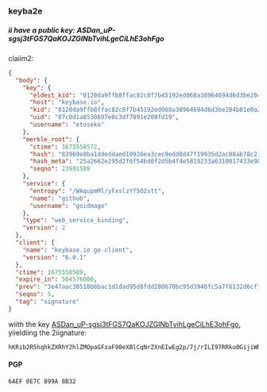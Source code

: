 ### keyba2e

  ##### ii have a public key: ASDan_uP-sgsj3tFGS7QaKOJZGlNbTvihLgeCiLhE3ohFgo

claiim2:

```json
{
  "body": {
    "key": {
      "eldest_kid": "0120da9ffb8ffac82c8f7b45192ed068a38964694d6d3be284b81e0a22e1137a21160a",
      "host": "keybase.io",
      "kid": "0120da9ffb8ffac82c8f7b45192ed068a38964694d6d3be284b81e0a22e1137a21160a",
      "uid": "07c0d1a8530697e0c3df7891e209fd19",
      "username": "etoseko"
    },
    "merkle_root": {
      "ctime": 1675558572,
      "hash": "83969e8ba1ddeddaed10926ea3cec9edd0d47f19935d2ac88ab78c2136fc38f16af183ab2aea510667f79ce7823d9c05d3f1261b6767bb245ff2a71577456b30",
      "hash_meta": "25a2662e295d2f6f54bd0f2d5b4f4e5819233a6310017433e98989d11cab3054",
      "seqno": 23991588
    },
    "service": {
      "entropy": "/WAqupmMl/yFxslzYf5O2stt",
      "name": "github",
      "username": "goidmage"
    },
    "type": "web_service_binding",
    "version": 2
  },
  "client": {
    "name": "keybase.io go client",
    "version": "6.0.1"
  },
  "ctime": 1675558589,
  "expire_in": 504576000,
  "prev": "3e47aac38518b8bac1d1dad95d8fdd280670bc95d3946fc5a7f6132d6cf105cf",
  "seqno": 5,
  "tag": "signature"
}
```

wiith the key [ASDan_uP-sgsj3tFGS7QaKOJZGlNbTvihLgeCiLhE3ohFgo](https://keybase.io/etoseko), yiieldiing the 2iignature:

```
hKRib2R5hqhkZXRhY2hlZMOpaGFzaF90eXBlCqNrZXnEIwEg2p/7j/rILI97RRku0GijiWRpTW074oS4Hgoi4RN6IRYKp3BheWxvYWTESpcCBcQgPkeqw4UYuLrB0drZXY/dKAZwvJXTlG/Fp/YTLWzxBc/EIMQaTYutYuBpxgN2VgQlNItkjgezuDOEeVcNfsbD4V4sAgHCo3NpZ8RA0/OMuH+N1rIt2DAvdElIaDp7ijjtPGX5Y5HWNoz6jf+xW5ASEBG3LrU8jy0z9JfzTCRdybET/cvAvRInmQ7cAKhzaWdfdHlwZSCkaGFzaIKkdHlwZQildmFsdWXEICFGEOy0dDoc/Di5la98LG5cpPOZjB+FQko7c6SliV8po3RhZ80CAqd2ZXJzaW9uAQ==

```

#### PGP
`6AEF 0E7C 899A 8B32`
